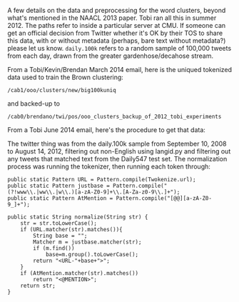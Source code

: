 A few details on the data and preprocessing for the word clusters, beyond what's mentioned in the NAACL 2013 paper.
Tobi ran all this in summer 2012.
The paths refer to inside a particular server at CMU.  If someone can get an
official decision from Twitter whether it's OK by their TOS to share this data,
with or without metadata (perhaps, bare text without metadata?) please let us
know. `daily.100k` refers to a random sample of 100,000 tweets from each day,
drawn from the greater gardenhose/decahose stream.

From a Tobi/Kevin/Brendan March 2014 email, here is the uniqued tokenized data used to train the Brown clustering:

    /cab1/ooo/clusters/new/big100kuniq

and backed-up to

    /cab0/brendano/twi/pos/ooo_clusters_backup_of_2012_tobi_experiments

From a Tobi June 2014 email, here's the procedure to get that data:

The twitter thing was from the daily.100k sample from September 10, 2008 to August 14, 2012, filtering out non-English using langid.py and filtering out any tweets that matched text from the Daily547 test set.
The normalization process was running the tokenizer, then running each token through:

```
public static Pattern URL = Pattern.compile(Twokenize.url);
public static Pattern justbase = Pattern.compile("(?!www\\.|ww\\.|w\\.)[a-zA-Z0-9]+\\.[A-Za-z0-9\\.]+");
public static Pattern AtMention = Pattern.compile("[@@][a-zA-Z0-9_]+");

public static String normalize(String str) {
    str = str.toLowerCase();
    if (URL.matcher(str).matches()){            
        String base = "";
        Matcher m = justbase.matcher(str);
        if (m.find())
            base=m.group().toLowerCase();
        return "<URL-"+base+">";
    }
    if (AtMention.matcher(str).matches())
        return "<@MENTION>";
    return str;
}
```


